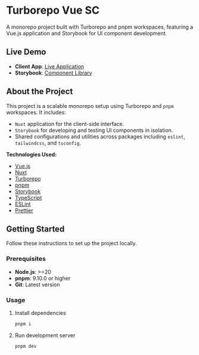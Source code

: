 # Turborepo Vue SC

A monorepo project built with Turborepo and pnpm workspaces, featuring a Vue.js application and Storybook for UI component development.

## Live Demo

- **Client App**: [Live Application](https://astonishing-scone-133c52.netlify.app/)
- **Storybook**: [Component Library](https://hilarious-stroopwafel-a47966.netlify.app/)

## About the Project

This project is a scalable monorepo setup using Turborepo and `pnpm` workspaces. It includes:

- `Nuxt` application for the client-side interface.
- `Storybook` for developing and testing UI components in isolation.
- Shared configurations and utilities across packages including `eslint`, `tailwindcss`, and `tsconfig`.

**Technologies Used:**

- [Vue.js](https://vuejs.org/)
- [Nuxt](https://nuxt.com/)
- [Turborepo](https://turbo.build/repo/docs)
- [pnpm](https://pnpm.io/)
- [Storybook](https://storybook.js.org/)
- [TypeScript](https://www.typescriptlang.org/)
- [ESLint](https://eslint.org/)
- [Prettier](https://prettier.io/)

## Getting Started

Follow these instructions to set up the project locally.

### Prerequisites

- **Node.js**: >=20
- **pnpm**: 9.10.0 or higher
- **Git**: Latest version

### Usage

1. Install dependencies

   ```bash
   pnpm i
   ```

1. Run development server

   ```bash
   pnpm dev
   ```
